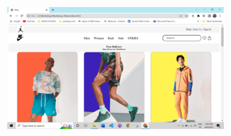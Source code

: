 <a href="https://workspace6.netlify.app/">
 <img src="Screenshot-Nike.png" alt="Nike Landing page image" />
</a>
